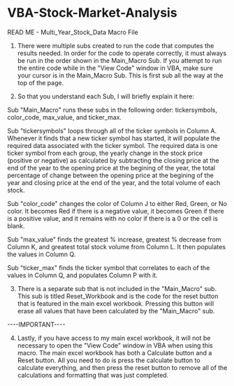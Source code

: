 # VBA-Stock-Market-Analysis

READ ME - Multi_Year_Stock_Data Macro File

1. There were multiple subs created to run the code that computes the results needed. In order for the code to operate correctly,
it must always be run in the order shown in the Main_Macro Sub. If you attempt to run the entire code while in the "View Code" window
in VBA, make sure your cursor is in the Main_Macro Sub. This is first sub all the way at the top of the page. 

2. So that you understand each Sub, I will briefly explain it here:

Sub "Main_Macro" runs these subs in the following order: tickersymbols,
color_code, max_value, and ticker_max. 

Sub "tickersymbols" loops through all of the ticker symbols in Column A. Whenever it finds that a new 
ticker symbol has started, it will populate the required data associated with the ticker symbol. The required data is one ticker symbol from each
group, the yearly change in the stock price (positive or negative) as calculated by subtracting the closing price at the end of the year to the
opening price at the begining of the year, the total percentage of change between the opening price at the begining of the year and closing price
at the end of the year, and the total volume of each stock.    

Sub "color_code" changes the color of Column J to either Red, Green, or No color. It becomes Red if there is a negative value, it becomes Green if
there is a positive value, and it remains with no color if there is a 0 or the cell is blank. 

Sub "max_value" finds the greatest % increase, greatest % decrease from Column K, and greatest total stock volume from Column L. It then populates the 
values in Column Q. 

Sub "ticker_max" finds the ticker symbol that correlates to each of the values in Column Q, and populates Column P with it. 

3. There is a separate sub that is not included in the "Main_Macro" sub. This sub is titled Reset_Workbook and is the code for the reset button that is 
featured in the main excel workbook. Pressing this button will erase all values that have been calculated by the "Main_Macro" sub. 


----IMPORTANT----

4. Lastly, if you have access to my main excel workbook, it will not be necessary to open the "View Code" window in VBA when using this macro. The main excel workbook has both a Calculate button and a Reset button. All you need to do is press the calculate button to calculate everything, and then press the reset button to remove all of the calculations and formatting that was just completed. 
